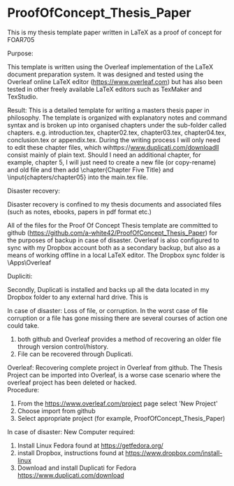 # ProofOfConcept_Thesis_Paper
This is my thesis template paper written in LaTeX as a proof of concept for FOAR705

Purpose:

This template is written using the Overleaf implementation of the LaTeX document preparation system. It was designed and tested using the Overleaf online LaTeX editor (https://www.overleaf.com) but has also been tested in other freely available LaTeX editors such as TexMaker and TexStudio. 


Result:
This is a detailed template for writing a masters thesis paper in philosophy. The template is organized with explanatory notes and command syntax and is broken up into organised chapters under the sub-folder called chapters. e.g. introduction.tex, chapter02.tex, chapter03.tex, chapter04.tex, conclusion.tex or appendix.tex. During the writing process I will only need to edit these chapter files, which wihttps://www.duplicati.com/downloadll consist mainly of plain text. Should I need an additional chapter, for example, chapter 5, I will just need to create a new file (or copy-rename) and old file and then add \chapter{Chapter Five Title} and \input{chapters/chapter05} into the main.tex file. 

Disaster recovery:

Disaster recovery is confined to my thesis documents and associated files (such as notes, ebooks, papers in pdf format etc.)

All of the files for the Proof Of Concept Thesis template are committed to github (https://github.com/a-white42/ProofOfConcept_Thesis_Paper) for the purposes of backup in case of disaster. Overleaf is also configured to sync with my Dropbox account both as a secondary backup, but also as a means of working offline in a local LaTeX editor. The Dropbox sync folder is \Apps\Overleaf

Dupliciti:

Secondly, Duplicati is installed and backs up all the data located in my Dropbox folder to any external hard drive. This is   

In case of disaster: Loss of file, or corruption.
In the worst case of file corruption or a file has gone missing there are several courses of action one could take. 
1. both github and Overleaf provides a method of recovering an older file through version control/history.
2. File can be recovered through Duplicati.

Overleaf:
Recovering complete project in Overleaf from github. The Thesis Project can be imported into Overleaf, is a worse case scenario where the overleaf project has been deleted or hacked.  
Procedure:
1. From the https://www.overleaf.com/project page select 'New Project'
2. Choose import from github
3. Select appropriate project (for example, ProofOfConcept_Thesis_Paper)


In case of disaster: New Computer required: 
1. Install Linux Fedora found at https://getfedora.org/
2. install Dropbox, instructions found at https://www.dropbox.com/install-linux
3. Download and install Duplicati for Fedora https://www.duplicati.com/download